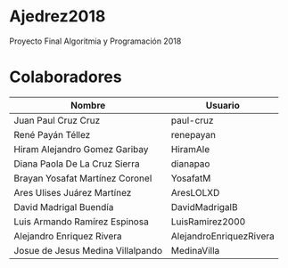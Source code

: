# Ajedrez2018
Proyecto Final Algoritmia y Programación 2018

# Colaboradores
| Nombre | Usuario |
|--|--|
|Juan Paul Cruz Cruz | paul-cruz |
|René Payán Téllez| renepayan |
|Hiram Alejandro Gomez Garibay| HiramAle |
|Diana Paola De La Cruz Sierra | dianapao |
|Brayan Yosafat Martínez Coronel| YosafatM|
|Ares Ulises Juárez Martínez|AresLOLXD|
|David Madrigal Buendía | DavidMadrigalB | 
|Luis Armando Ramírez Espinosa | LuisRamirez2000 |
|Alejandro Enriquez Rivera| AlejandroEnriquezRivera |
|Josue de Jesus Medina Villalpando | MedinaVilla |
